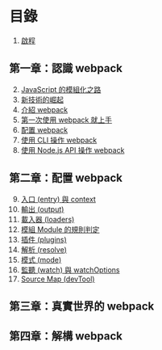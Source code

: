 # 目錄

1. [啟程](./01-preface/README.md)

## 第一章：認識 webpack

2. [JavaScript 的模組化之路](./02-history-of-js-module/README.md)
3. [新技術的崛起](./03-new-tech/README.md)
4. [介紹 webpack](./04-introduction/README.md)
5. [第一次使用 webpack 就上手](./05-first-webpack/README.md)
6. [配置 webpack](./06-config-webpack/README.md)
7. [使用 CLI 操作 webpack](./07-use-cli/README.md)
8. [使用 Node.js API 操作 webpack](./08-use-node-api/README.md)

## 第二章：配置 webpack

9. [入口 (entry) 與 context](./09-entry/README.md)
10. [輸出 (output)](./10-output/README.md)
11. [載入器 (loaders)](./11-loaders/README.md)
12. [模組 Module 的規則判定](./12-module/README.md)
13. [插件 (plugins)]()
14. [解析 (resolve)]()
15. [模式 (mode)]()
16. [監聽 (watch) 與 watchOptions]()
17. [Source Map (devTool)]()

## 第三章：真實世界的 webpack

## 第四章：解構 webpack
